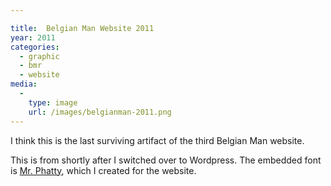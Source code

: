 ```yaml
---

title:  Belgian Man Website 2011
year: 2011
categories:
  - graphic
  - bmr
  - website
media:
  -
    type: image
    url: /images/belgianman-2011.png
---
```

I think this is the last surviving artifact of the third Belgian Man website.

This is from shortly after I switched over to Wordpress. The embedded font is [Mr. Phatty](/mr-phatty), which I created for the website.
